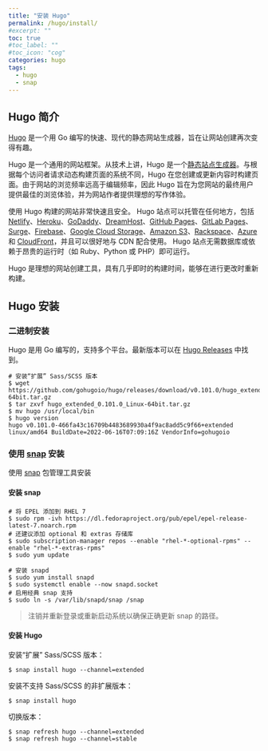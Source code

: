 ```yaml
---
title: "安装 Hugo"
permalink: /hugo/install/
#excerpt: ""
toc: true
#toc_label: ""
#toc_icon: "cog"
categories: hugo
tags:
  - hugo
  - snap
---
```


## Hugo 简介

[Hugo](https://gohugo.io/) 是一个用 Go 编写的快速、现代的静态网站生成器，旨在让网站创建再次变得有趣。

Hugo 是一个通用的网站框架。从技术上讲，Hugo 是一个[静态站点生成器](https://gohugo.io/about/benefits/)。与根据每个访问者请求动态构建页面的系统不同，Hugo 在您创建或更新内容时构建页面。由于网站的浏览频率远高于编辑频率，因此 Hugo 旨在为您网站的最终用户提供最佳的浏览体验，并为网站作者提供理想的写作体验。

使用 Hugo 构建的网站非常快速且安全。 Hugo 站点可以托管在任何地方，包括 [Netlify](https://netlify.com/)、[Heroku](https://www.heroku.com/)、[GoDaddy](https://www.godaddy.com/)、[DreamHost](https://www.dreamhost.com/)、[GitHub Pages](https://pages.github.com/)、[GitLab Pages](https://about.gitlab.com/features/pages/)、[Surge](https://surge.sh/)、[Firebase](https://firebase.google.com/docs/hosting/)、[Google Cloud Storage](https://cloud.google.com/storage/)、[Amazon S3](https://aws.amazon.com/s3/)、[Rackspace](https://www.rackspace.com/cloud/files)、[Azure](https://docs.microsoft.com/en-us/azure/storage/blobs/storage-blob-static-website) 和 [CloudFront](https://aws.amazon.com/cloudfront/)，并且可以很好地与 CDN 配合使用。 Hugo 站点无需数据库或依赖于昂贵的运行时（如 Ruby、Python 或 PHP）即可运行。

Hugo 是理想的网站创建工具，具有几乎即时的构建时间，能够在进行更改时重新构建。

## Hugo 安装

### 二进制安装

Hugo 是用 Go 编写的，支持多个平台。最新版本可以在 [Hugo Releases](https://github.com/gohugoio/hugo/releases) 中找到。

```shell
# 安装“扩展” Sass/SCSS 版本
$ wget https://github.com/gohugoio/hugo/releases/download/v0.101.0/hugo_extended_0.101.0_Linux-64bit.tar.gz
$ tar zxvf hugo_extended_0.101.0_Linux-64bit.tar.gz
$ mv hugo /usr/local/bin
$ hugo version
hugo v0.101.0-466fa43c16709b4483689930a4f9ac8add5c9f66+extended linux/amd64 BuildDate=2022-06-16T07:09:16Z VendorInfo=gohugoio
```

### 使用 [snap](https://snapcraft.io/) 安装

使用 [snap](https://snapcraft.io/) 包管理工具安装

#### 安装 snap

```shell
# 将 EPEL 添加到 RHEL 7
$ sudo rpm -ivh https://dl.fedoraproject.org/pub/epel/epel-release-latest-7.noarch.rpm
# 还建议添加 optional 和 extras 存储库
$ sudo subscription-manager repos --enable "rhel-*-optional-rpms" --enable "rhel-*-extras-rpms"
$ sudo yum update

# 安装 snapd
$ sudo yum install snapd
$ sudo systemctl enable --now snapd.socket
# 启用经典 snap 支持
$ sudo ln -s /var/lib/snapd/snap /snap
```

> 注销并重新登录或重新启动系统以确保正确更新 snap 的路径。

#### 安装 Hugo

安装“扩展” Sass/SCSS 版本：

```shell
$ snap install hugo --channel=extended
```

安装不支持 Sass/SCSS 的非扩展版本：

```shell
$ snap install hugo
```

切换版本：

```shell
$ snap refresh hugo --channel=extended
$ snap refresh hugo --channel=stable
```

